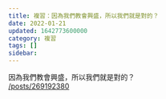 ```yaml
---
title: 複習：因為我們教會興盛，所以我們就是對的？
date: 2022-01-21
updated: 1642773600000
category: 複習
tags: []
sidebar: 
---
```


<p>因為我們教會興盛，所以我們就是對的？<br/>
<a href="/posts/269192380" target="_blank">/posts/269192380</a></p>
<p> </p>
